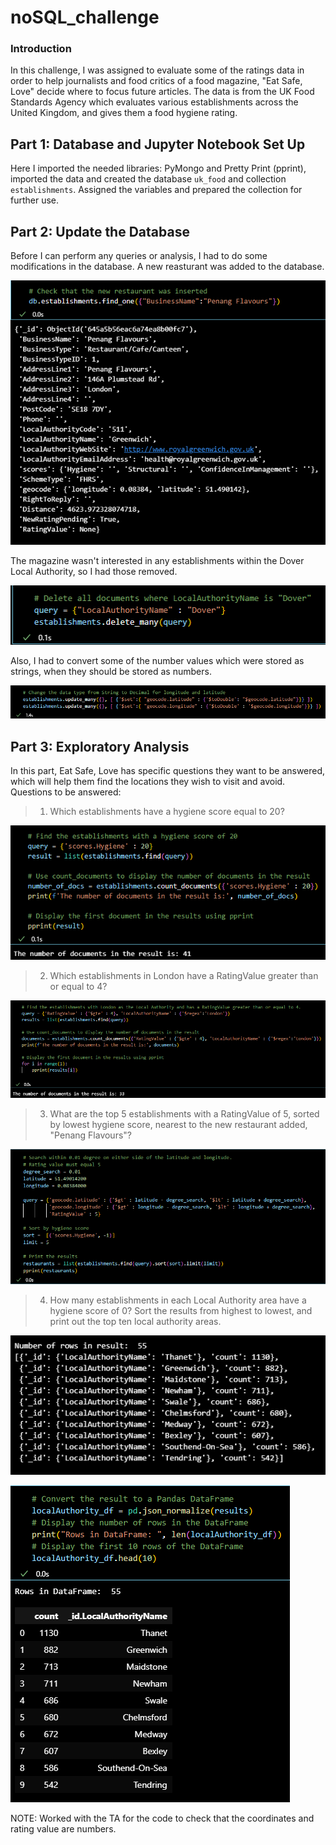 # noSQL_challenge

### Introduction

In this challenge, I was assigned to evaluate some of the ratings data in order to help journalists and food critics of a food magazine, "Eat Safe, Love" decide where to focus future articles. The data is from the UK Food Standards Agency which evaluates various establishments across the United Kingdom, and gives them a food hygiene rating. 

## Part 1: Database and Jupyter Notebook Set Up

Here I imported the needed libraries: PyMongo and Pretty Print (pprint), imported the data and created the database `uk_food` and collection `establishments`. Assigned the variables and prepared the collection for further use.

## Part 2: Update the Database

Before I can perform any queries or analysis, I had to do some modifications in the database. A new reasturant was added to the database.

![alt text](https://github.com/AnitaGj1/noSQL_challenge/blob/main/Images/added_new_restaurant.png)

The magazine wasn't interested in any establishments within the Dover Local Authority, so I had those removed.

![alt text](https://github.com/AnitaGj1/noSQL_challenge/blob/main/Images/del_Dover.png)

Also, I had to convert some of the number values which were stored as strings, when they should be stored as numbers.

![alt_text](https://github.com/AnitaGj1/noSQL_challenge/blob/main/Images/converting_datatypes.png)

## Part 3: Exploratory Analysis

In this part, Eat Safe, Love has specific questions they want to be answered, which will help them find the locations they wish to visit and avoid.
Questions to be answered:

>1. Which establishments have a hygiene score equal to 20?

![alt_text](https://github.com/AnitaGj1/noSQL_challenge/blob/main/Images/hygiene20.png)

>2. Which establishments in London have a RatingValue greater than or equal to 4?

![alt_text](https://github.com/AnitaGj1/noSQL_challenge/blob/main/Images/London_rating4.png)

>3. What are the top 5 establishments with a RatingValue of 5, sorted by lowest hygiene score, nearest to the new restaurant added, "Penang Flavours"?

![alt_text](https://github.com/AnitaGj1/noSQL_challenge/blob/main/Images/search_from_the_new_restaurant.png)

>4. How many establishments in each Local Authority area have a hygiene score of 0? Sort the results from highest to lowest, and print out the top ten local authority areas.

![alt_text](https://github.com/AnitaGj1/noSQL_challenge/blob/main/Images/localAuthority.png)

![alt_text](https://github.com/AnitaGj1/noSQL_challenge/blob/main/Images/localAuthority_df.png)


NOTE: Worked with the TA for the code to check that the coordinates and rating value are numbers.
